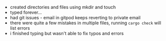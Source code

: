 - created directories and files using mkdir and touch
- typed forever...
- had git issues - email in gitpod keeps reverting to private email
- there were quite a few mistakes in multiple files, running `cargo check` will list errors
- i finished typing but wasn't able to fix typos and errors